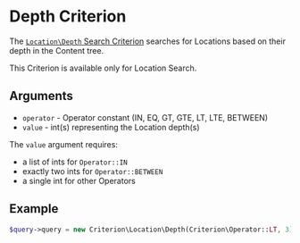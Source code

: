 # Depth Criterion

The [`Location\Depth` Search Criterion](https://github.com/ezsystems/ezpublish-kernel/tree/v8.0.0-beta3/eZ/Publish/API/Repository/Values/Content/Query/Criterion/Location)
searches for Locations based on their depth in the Content tree.

This Criterion is available only for Location Search.

## Arguments

- `operator` - Operator constant (IN, EQ, GT, GTE, LT, LTE, BETWEEN)
- `value` - int(s) representing the Location depth(s)

The `value` argument requires:

- a list of ints for `Operator::IN`
- exactly two ints for `Operator::BETWEEN`
- a single int for other Operators

## Example

``` php
$query->query = new Criterion\Location\Depth(Criterion\Operator::LT, 3);
```
